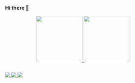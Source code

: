 ### Hi there 👋

<div align="center">
  <a href="https://github.com/cDreyer00">
  <img height="150em" src="https://github-readme-stats.vercel.app/api?username=cDreyer00&show_icons=true&theme=github_dark&include_all_commits=true&count_private=true"/>
  <img height="150em" src="https://github-readme-stats.vercel.app/api/top-langs/?username=cDreyer00&layout=compact&langs_count=7&theme=github_dark"/>
  </a>
</div>
  
  ##

<div style="display: inline_block">
  <a href="mailto:cristianbr.dreyer@gmail.com"><img src="https://img.shields.io/badge/Gmail-D14836?style=for-the-badge&logo=gmail&logoColor=white"/>
  </a>
  <a href="https://api.whatsapp.com/send?phone=5551997140962"><img src="https://img.shields.io/badge/WhatsApp-25D366?style=for-the-badge&logo=whatsapp&logoColor=white"/>
  </a>
  <a href="https://www.linkedin.com/in/cristian-dreyer"><img src="https://img.shields.io/badge/LinkedIn-0077B5?style=for-the-badge&logo=linkedin&logoColor=white"/>
  </a>
</div>
